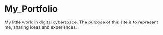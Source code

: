 # My_Portfolio

My little world in digital cyberspace. The purpose of this site is to represent me, sharing ideas and experiences.
